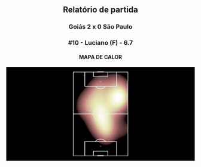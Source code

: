 <h2 style="text-align: center;">Relatório de partida</h3>

<h3 style="text-align: center;">Goiás 2 x 0 São Paulo</h3>

<h3 style="text-align: center;">#10 - Luciano (F) - 6.7</h3>

<h4 style="text-align: center;">MAPA DE CALOR</h3>
<img src=heatmaps/11067420_282557.png>